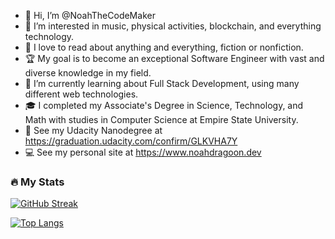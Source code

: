 - 👋 Hi, I’m @NoahTheCodeMaker
- 👀 I’m interested in music, physical activities, blockchain, and everything technology.
- 📖 I love to read about anything and everything, fiction or nonfiction.
- 🏆 My goal is to become an exceptional Software Engineer with vast and diverse knowledge in my field.
- 🌱 I’m currently learning about Full Stack Development, using many different web technologies.
- 🎓 I completed my Associate's Degree in Science, Technology, and Math with studies in Computer Science at Empire State University.
- 📜 See my Udacity Nanodegree at https://graduation.udacity.com/confirm/GLKVHA7Y
- 💻 See my personal site at https://www.noahdragoon.dev

### :fire: My Stats
[![GitHub Streak](https://streak-stats.demolab.com?user=NoahTheCodeMaker&theme=dark&hide_border=true&border_radius=5)](https://git.io/streak-stats)

[![Top Langs](https://github-readme-stats.vercel.app/api/top-langs/?username=NoahTheCodeMaker&layout=compact&theme=dark&hide_border=true)](https://github.com/anuraghazra/github-readme-stats)

<!---
NoahTheCodeMaker/NoahTheCodeMaker is a ✨ special ✨ repository because its `README.md` (this file) appears on your GitHub profile.
You can click the Preview link to take a look at your changes.
--->
